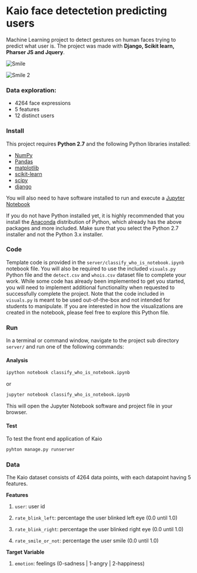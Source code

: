 # Kaio face detectetion predicting users
Machine Learning project to detect gestures on human faces trying to predict what user is. The project was made with **Django, Scikit learn, Pharser JS and Jquery**.

![Smile](https://raw.githubusercontent.com/thiagomarques2015/face_detectetion_web/master/smile_face_detection.png)

![Smile 2](https://raw.githubusercontent.com/thiagomarques2015/face_detectetion_web/master/smile_face_detection_2.png)

### Data exploration:

- 4264 face expressions
- 5 features
- 12 distinct users


### Install

This project requires **Python 2.7** and the following Python libraries installed:

- [NumPy](http://www.numpy.org/)
- [Pandas](http://pandas.pydata.org/)
- [matplotlib](http://matplotlib.org/)
- [scikit-learn](http://scikit-learn.org/stable/)
- [scipy](https://www.scipy.org/)
- [django](https://www.djangoproject.com/)


You will also need to have software installed to run and execute a [Jupyter Notebook](http://ipython.org/notebook.html)

If you do not have Python installed yet, it is highly recommended that you install the [Anaconda](http://continuum.io/downloads) distribution of Python, which already has the above packages and more included. Make sure that you select the Python 2.7 installer and not the Python 3.x installer.

### Code

Template code is provided in the `server/classify_who_is_notebook.ipynb` notebook file. You will also be required to use the included `visuals.py` Python file and the `detect.csv` and `whois.csv` dataset file to complete your work. While some code has already been implemented to get you started, you will need to implement additional functionality when requested to successfully complete the project. Note that the code included in `visuals.py` is meant to be used out-of-the-box and not intended for students to manipulate. If you are interested in how the visualizations are created in the notebook, please feel free to explore this Python file.

### Run

In a terminal or command window, navigate to the project sub directory `server/` and run one of the following commands:

#### Analysis

```bash
ipython notebook classify_who_is_notebook.ipynb
```  
or
```bash
jupyter notebook classify_who_is_notebook.ipynb
```

This will open the Jupyter Notebook software and project file in your browser.

#### Test

To test the front end application of Kaio

```bash
pyhton manage.py runserver
```  

### Data

The Kaio dataset consists of 4264 data points, with each datapoint having 5 features.

**Features**

1.  `user`: user id

2. `rate_blink_left`: percentage the user blinked left eye (0.0 until 1.0)

3. `rate_blink_right`: percentage the user blinked right eye (0.0 until 1.0)

4. `rate_smile_or_not`: percentage the user smile (0.0 until 1.0)

**Target Variable**

1. `emotion`: feelings (0-sadness | 1-angry | 2-happiness)
